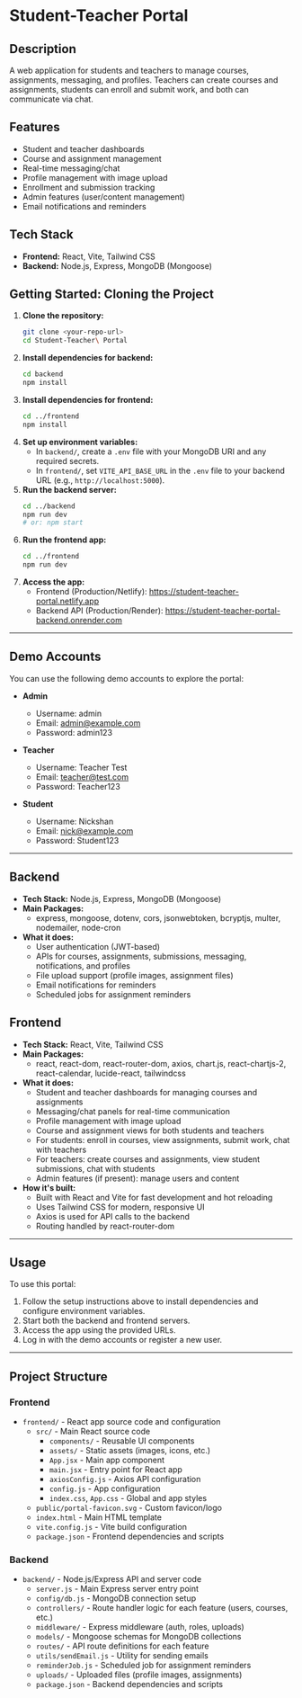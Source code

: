 # Student-Teacher Portal

## Description
A web application for students and teachers to manage courses, assignments, messaging, and profiles. Teachers can create courses and assignments, students can enroll and submit work, and both can communicate via chat.

## Features
- Student and teacher dashboards
- Course and assignment management
- Real-time messaging/chat
- Profile management with image upload
- Enrollment and submission tracking
- Admin features (user/content management)
- Email notifications and reminders

## Tech Stack
- **Frontend:** React, Vite, Tailwind CSS
- **Backend:** Node.js, Express, MongoDB (Mongoose)

## Getting Started: Cloning the Project

1. **Clone the repository:**
   ```sh
   git clone <your-repo-url>
   cd Student-Teacher\ Portal
   ```
2. **Install dependencies for backend:**
   ```sh
   cd backend
   npm install
   ```
3. **Install dependencies for frontend:**
   ```sh
   cd ../frontend
   npm install
   ```
4. **Set up environment variables:**
   - In `backend/`, create a `.env` file with your MongoDB URI and any required secrets.
   - In `frontend/`, set `VITE_API_BASE_URL` in the `.env` file to your backend URL (e.g., `http://localhost:5000`).
5. **Run the backend server:**
   ```sh
   cd ../backend
   npm run dev
   # or: npm start
   ```
6. **Run the frontend app:**
   ```sh
   cd ../frontend
   npm run dev
   ```
7. **Access the app:**
   - Frontend (Production/Netlify): https://student-teacher-portal.netlify.app
   - Backend API (Production/Render): https://student-teacher-portal-backend.onrender.com

---

## Demo Accounts

You can use the following demo accounts to explore the portal:

- **Admin**
  - Username: admin
  - Email: admin@example.com
  - Password: admin123

- **Teacher**
  - Username: Teacher Test
  - Email: teacher@test.com
  - Password: Teacher123

- **Student**
  - Username: Nickshan
  - Email: nick@example.com
  - Password: Student123

---

## Backend
- **Tech Stack:** Node.js, Express, MongoDB (Mongoose)
- **Main Packages:**
  - express, mongoose, dotenv, cors, jsonwebtoken, bcryptjs, multer, nodemailer, node-cron
- **What it does:**
  - User authentication (JWT-based)
  - APIs for courses, assignments, submissions, messaging, notifications, and profiles
  - File upload support (profile images, assignment files)
  - Email notifications for reminders
  - Scheduled jobs for assignment reminders

## Frontend
- **Tech Stack:** React, Vite, Tailwind CSS
- **Main Packages:**
  - react, react-dom, react-router-dom, axios, chart.js, react-chartjs-2, react-calendar, lucide-react, tailwindcss
- **What it does:**
  - Student and teacher dashboards for managing courses and assignments
  - Messaging/chat panels for real-time communication
  - Profile management with image upload
  - Course and assignment views for both students and teachers
  - For students: enroll in courses, view assignments, submit work, chat with teachers
  - For teachers: create courses and assignments, view student submissions, chat with students
  - Admin features (if present): manage users and content
- **How it's built:**
  - Built with React and Vite for fast development and hot reloading
  - Uses Tailwind CSS for modern, responsive UI
  - Axios is used for API calls to the backend
  - Routing handled by react-router-dom

---

## Usage

To use this portal:
1. Follow the setup instructions above to install dependencies and configure environment variables.
2. Start both the backend and frontend servers.
3. Access the app using the provided URLs.
4. Log in with the demo accounts or register a new user.

---

## Project Structure

### Frontend
- `frontend/` - React app source code and configuration
  - `src/` - Main React source code
    - `components/` - Reusable UI components
    - `assets/` - Static assets (images, icons, etc.)
    - `App.jsx` - Main app component
    - `main.jsx` - Entry point for React app
    - `axiosConfig.js` - Axios API configuration
    - `config.js` - App configuration
    - `index.css`, `App.css` - Global and app styles
  - `public/portal-favicon.svg` - Custom favicon/logo
  - `index.html` - Main HTML template
  - `vite.config.js` - Vite build configuration
  - `package.json` - Frontend dependencies and scripts

### Backend
- `backend/` - Node.js/Express API and server code
  - `server.js` - Main Express server entry point
  - `config/db.js` - MongoDB connection setup
  - `controllers/` - Route handler logic for each feature (users, courses, etc.)
  - `middleware/` - Express middleware (auth, roles, uploads)
  - `models/` - Mongoose schemas for MongoDB collections
  - `routes/` - API route definitions for each feature
  - `utils/sendEmail.js` - Utility for sending emails
  - `reminderJob.js` - Scheduled job for assignment reminders
  - `uploads/` - Uploaded files (profile images, assignments)
  - `package.json` - Backend dependencies and scripts
